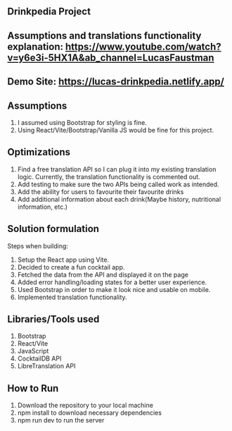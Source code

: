 ## Drinkpedia Project

## Assumptions and translations functionality explanation: https://www.youtube.com/watch?v=y6e3i-5HX1A&ab_channel=LucasFaustman

## Demo Site: https://lucas-drinkpedia.netlify.app/

## Assumptions

1. I assumed using Bootstrap for styling is fine.
2. Using React/Vite/Bootstrap/Vanilla JS would be fine for this project.

## Optimizations

1. Find a free translation API so I can plug it into my existing translation logic. Currently, the translation functionality is commented out.
2. Add testing to make sure the two APIs being called work as intended.
3. Add the ability for users to favourite their favourite drinks
4. Add additional information about each drink(Maybe history, nutritional information, etc.)

## Solution formulation

Steps when building: 

1. Setup the React app using Vite.
2. Decided to create a fun cocktail app.
3. Fetched the data from the API and displayed it on the page
4. Added error handling/loading states for a better user experience.
5. Used Bootstrap in order to make it look nice and usable on mobile.
6. Implemented translation functionality.

## Libraries/Tools used

1. Bootstrap
2. React/Vite
3. JavaScript
4. CocktailDB API
5. LibreTranslation API

## How to Run

1. Download the repository to your local machine
2. npm install to download necessary dependencies
3. npm run dev to run the server
